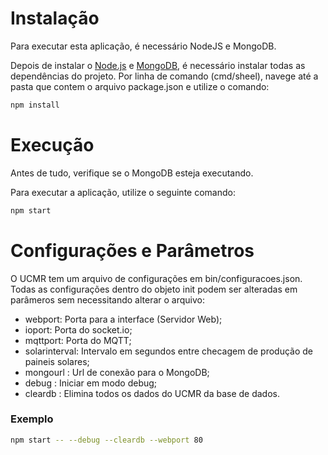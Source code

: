 # Instalação

Para executar esta aplicação, é necessário NodeJS e MongoDB.

Depois de instalar o [Node.js](https://nodejs.org/en/) e [MongoDB](https://www.mongodb.com/), é necessário instalar todas as dependências do projeto. Por linha de comando (cmd/sheel), navege até a pasta que contem o arquivo package.json e utilize o comando:

```sh 
npm install
```

# Execução

Antes de tudo, verifique se o MongoDB esteja executando.

Para executar a aplicação, utilize o seguinte comando:

```sh 
npm start 
``` 


# Configurações e Parâmetros

O UCMR tem um arquivo de configurações em bin/configuracoes.json. Todas as configurações dentro do objeto init podem ser alteradas em parâmeros sem necessitando alterar o arquivo:

 - webport: Porta para a interface (Servidor Web);
 - ioport: Porta do socket.io;
 - mqttport: Porta do MQTT;
 - solarinterval: Intervalo em segundos entre checagem de produção de paineis solares;
 - mongourl : Url de conexão para o MongoDB;
 - debug : Iniciar em modo debug;
 - cleardb : Elimina todos os dados do UCMR da base de dados.

### Exemplo

```sh 
npm start -- --debug --cleardb --webport 80
``` 